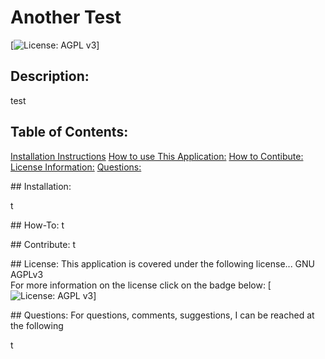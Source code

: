 # Another Test  
  [![License: AGPL v3](https://img.shields.io/badge/License-AGPL%20v3-blue.svg)]

  ## Description:  
  test

  ## Table of Contents:
  [Installation Instructions](#Installation:)
  [How to use This Application:](#How-To:)
  [How to Contibute:](#Contibute:)
  [License Information:](#License:)
  [Questions:](#Questions:)
  
  <a name="Installation:">## Installation:</a>
  
  t
  
  <a name="How-To:">## How-To: </a>
  t

  <a name="Contribute:">## Contribute:  </a>
  t

  <a name="License:">## License:</a>
  This application is covered under the following license...
  GNU AGPLv3  
  For more information on the license click on the badge below:
  [![License: AGPL v3](https://img.shields.io/badge/License-AGPL%20v3-blue.svg)]
  
  <a name="Questions:">## Questions: </a>
  For questions, comments, suggestions, I can be reached at the following  
    
  t
